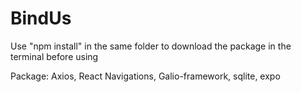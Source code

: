 # BindUs

Use "npm install" in the same folder to download the package in the terminal before using

Package: Axios, React Navigations, Galio-framework, sqlite, expo 
